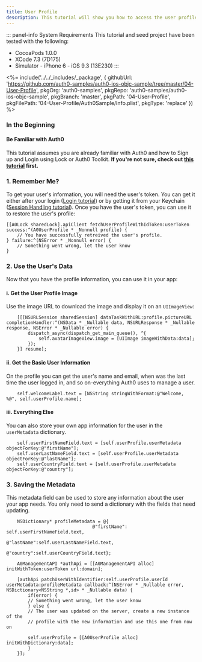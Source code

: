 ```yaml
---
title: User Profile
description: This tutorial will show you how to access the user profile from within your app, as well as how to update it.
---
```


::: panel-info System Requirements
This tutorial and seed project have been tested with the following:

* CocoaPods 1.0.0
* XCode 7.3 (7D175)
* Simulator - iPhone 6 - iOS 9.3 (13E230)
  :::

<%= include('../../_includes/_package', {
  githubUrl: 'https://github.com/auth0-samples/auth0-ios-objc-sample/tree/master/04-User-Profile',
  pkgOrg: 'auth0-samples',
  pkgRepo: 'auth0-samples/auth0-ios-objc-sample',
  pkgBranch: 'master',
  pkgPath: '04-User-Profile',
  pkgFilePath: '04-User-Profile/Auth0Sample/Info.plist',
  pkgType: 'replace'
}) %>

### In the Beginning

#### Be Familiar with Auth0

This tutorial assumes you are already familiar with Auth0 and how to Sign up and Login using Lock or Auth0 Toolkit. **If you're not sure, check out [this tutorial](01-login.md) first.**

### 1. Remember Me?

To get your user's information, you will need the user's token. You can get it either after your login ([Login tutorial](01-login.md)) or by getting it from your Keychain ([Session Handling tutorial](03-session-handling.md)).
Once you have the user's token, you can use it to restore the user's profile:

```objc
[[A0Lock sharedLock].apiClient fetchUserProfileWithIdToken:userToken
success:^(A0UserProfile * _Nonnull profile) {
	// You have successfully retreived the user's profile.
} failure:^(NSError * _Nonnull error) {
	// Something went wrong, let the user know
}
```

### 2. Use the User's Data

Now that you have the profile information, you can use it in your app:

#### i. Get the User Profile Image

Use the image URL to download the image and display it on an `UIImageView`:

```objc
    [[[NSURLSession sharedSession] dataTaskWithURL:profile.pictureURL completionHandler:^(NSData * _Nullable data, NSURLResponse * _Nullable response, NSError * _Nullable error) {
        dispatch_async(dispatch_get_main_queue(), ^{
            self.avatarImageView.image = [UIImage imageWithData:data];
        });
    }] resume];
```

#### ii. Get the Basic User Information

On the profile you can get the user's name and email, when was the last time the user logged in, and so on-everything Auth0 uses to manage a user.

```objc
    self.welcomeLabel.text = [NSString stringWithFormat:@"Welcome, %@", self.userProfile.name];
```

#### iii. Everything Else

You can also store your own app information for the user in the `userMetadata` dictionary.

```objc
    self.userFirstNameField.text = [self.userProfile.userMetadata objectForKey:@"firstName"];
    self.userLastNameField.text = [self.userProfile.userMetadata objectForKey:@"lastName"];
    self.userCountryField.text = [self.userProfile.userMetadata objectForKey:@"country"];
```

### 3. Saving the Metadata

This metadata field can be used to store any information about the user your app needs. You only need to send a dictionary with the fields that need updating.

```objc
    NSDictionary* profileMetadata = @{
                                @"firstName": self.userFirstNameField.text,
                                @"lastName":self.userLastNameField.text,
                                @"country":self.userCountryField.text};

    A0ManagementAPI *authApi = [[A0ManagementAPI alloc] initWithToken:userToken url:domain];

    [authApi patchUserWithIdentifier:self.userProfile.userId userMetadata:profileMetadata callback:^(NSError * _Nullable error, NSDictionary<NSString *,id> * _Nullable data) {
        if(error) {
        // Something went wrong, let the user know
        } else {
        // The user was updated on the server, create a new instance of the
        // profile with the new information and use this one from now on

        self.userProfile = [[A0UserProfile alloc] initWithDictionary:data];
        }
    }];
```
